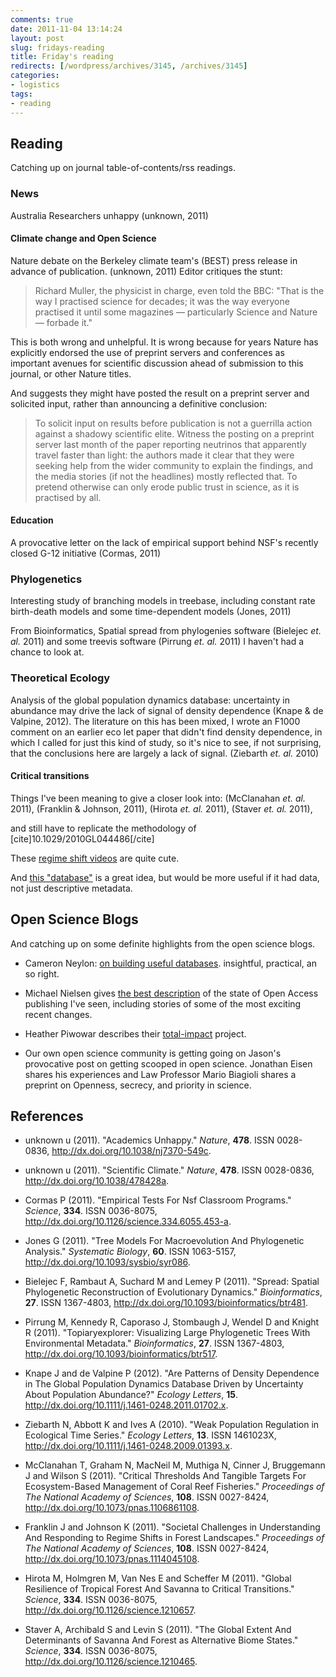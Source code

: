 ```yaml
---
comments: true
date: 2011-11-04 13:14:24
layout: post
slug: fridays-reading
title: Friday's reading
redirects: [/wordpress/archives/3145, /archives/3145]
categories:
- logistics
tags:
- reading
---
```


## Reading


Catching up on journal table-of-contents/rss readings.


### News


Australia Researchers unhappy (unknown, 2011)


#### Climate change and Open Science


Nature debate on the Berkeley climate team's (BEST) press release in advance of publication. (unknown, 2011) Editor critiques the stunt:


> Richard Muller, the physicist in charge, even told the BBC: "That is the way I practised science for decades; it was the way everyone practised it until some magazines — particularly Science and Nature — forbade it."

This is both wrong and unhelpful. It is wrong because for years Nature has explicitly endorsed the use of preprint servers and conferences as important avenues for scientific discussion ahead of submission to this journal, or other Nature titles.


And suggests they might have posted the result on a preprint server and solicited input, rather than announcing a definitive conclusion:


> To solicit input on results before publication is not a guerrilla action against a shadowy scientific elite. Witness the posting on a preprint server last month of the paper reporting neutrinos that apparently travel faster than light: the authors made it clear that they were seeking help from the wider community to explain the findings, and the media stories (if not the headlines) mostly reflected that. To pretend otherwise can only erode public trust in science, as it is practised by all.




#### Education


A provocative letter on the lack of empirical support behind NSF's recently closed G-12 initiative (Cormas, 2011)




### Phylogenetics


Interesting study of branching models in treebase, including constant rate birth-death models and some time-dependent models (Jones, 2011)

From Bioinformatics, Spatial spread from phylogenies software (Bielejec _et. al._ 2011) and some treevis software (Pirrung _et. al._ 2011) I haven't had a chance to look at.


### Theoretical Ecology


Analysis of the global population dynamics database: uncertainty in abundance may drive the lack of signal of density dependence (Knape & de Valpine, 2012). The literature on this has been mixed, I wrote an F1000 comment on an earlier eco let paper that didn't find density dependence, in which I called for just this kind of study, so it's nice to see, if not surprising, that the conclusions here are largely a lack of signal. (Ziebarth _et. al._ 2010)


#### Critical transitions


Things I've been meaning to give a closer look into: (McClanahan _et. al._ 2011), (Franklin & Johnson, 2011), (Hirota _et. al._ 2011), (Staver _et. al._ 2011),

and still have to replicate the methodology of [cite]10.1029/2010GL044486[/cite]

These [regime shift videos](http://rs.resalliance.org/2010/12/13/resilience-and-regime-shift-videos/) are quite cute.

And [this "database"](http://www.regimeshifts.org) is a great idea, but would be more useful if it had data, not just descriptive metadata.


## Open Science Blogs


And catching up on some definite highlights from the open science blogs.



	
  * Cameron Neylon: [on building useful databases](http://cameronneylon.net/blog/building-the-perfect-data-repository-or-the-one-that-might-get-used/). insightful, practical, an so right.

	
  * Michael Nielsen gives [the best description](http://michaelnielsen.org/blog/open-access-a-short-summary/) of the state of Open Access publishing I've seen, including stories of some of the most exciting recent changes.

	
  * Heather Piwowar describes their [total-impact](http://researchremix.wordpress.com/2011/10/31/total-impact-party/) project.

	
  * Our own open science community is getting going on Jason's provocative post on getting scooped in open science. Jonathan Eisen shares his experiences and Law Professor Mario Biagioli shares a preprint on Openness, secrecy, and priority in science.



## References


- unknown u (2011).
"Academics Unhappy."
*Nature*, **478**.
ISSN 0028-0836, <a href="http://dx.doi.org/10.1038/nj7370-549c">http://dx.doi.org/10.1038/nj7370-549c</a>.

- unknown u (2011).
"Scientific Climate."
*Nature*, **478**.
ISSN 0028-0836, <a href="http://dx.doi.org/10.1038/478428a">http://dx.doi.org/10.1038/478428a</a>.

- Cormas P (2011).
"Empirical Tests For Nsf Classroom Programs."
*Science*, **334**.
ISSN 0036-8075, <a href="http://dx.doi.org/10.1126/science.334.6055.453-a">http://dx.doi.org/10.1126/science.334.6055.453-a</a>.

- Jones G (2011).
"Tree Models For Macroevolution And Phylogenetic Analysis."
*Systematic Biology*, **60**.
ISSN 1063-5157, <a href="http://dx.doi.org/10.1093/sysbio/syr086">http://dx.doi.org/10.1093/sysbio/syr086</a>.

- Bielejec F, Rambaut A, Suchard M and Lemey P (2011).
"Spread: Spatial Phylogenetic Reconstruction of Evolutionary Dynamics."
*Bioinformatics*, **27**.
ISSN 1367-4803, <a href="http://dx.doi.org/10.1093/bioinformatics/btr481">http://dx.doi.org/10.1093/bioinformatics/btr481</a>.

- Pirrung M, Kennedy R, Caporaso J, Stombaugh J, Wendel D and Knight R (2011).
"Topiaryexplorer: Visualizing Large Phylogenetic Trees With Environmental Metadata."
*Bioinformatics*, **27**.
ISSN 1367-4803, <a href="http://dx.doi.org/10.1093/bioinformatics/btr517">http://dx.doi.org/10.1093/bioinformatics/btr517</a>.

- Knape J and de Valpine P (2012).
"Are Patterns of Density Dependence in The Global Population Dynamics Database Driven by Uncertainty About Population Abundance?"
*Ecology Letters*, **15**.
<a href="http://dx.doi.org/10.1111/j.1461-0248.2011.01702.x">http://dx.doi.org/10.1111/j.1461-0248.2011.01702.x</a>.

- Ziebarth N, Abbott K and Ives A (2010).
"Weak Population Regulation in Ecological Time Series."
*Ecology Letters*, **13**.
ISSN 1461023X, <a href="http://dx.doi.org/10.1111/j.1461-0248.2009.01393.x">http://dx.doi.org/10.1111/j.1461-0248.2009.01393.x</a>.

- McClanahan T, Graham N, MacNeil M, Muthiga N, Cinner J, Bruggemann J and Wilson S (2011).
"Critical Thresholds And Tangible Targets For Ecosystem-Based Management of Coral Reef Fisheries."
*Proceedings of The National Academy of Sciences*, **108**.
ISSN 0027-8424, <a href="http://dx.doi.org/10.1073/pnas.1106861108">http://dx.doi.org/10.1073/pnas.1106861108</a>.

- Franklin J and Johnson K (2011).
"Societal Challenges in Understanding And Responding to Regime Shifts in Forest Landscapes."
*Proceedings of The National Academy of Sciences*, **108**.
ISSN 0027-8424, <a href="http://dx.doi.org/10.1073/pnas.1114045108">http://dx.doi.org/10.1073/pnas.1114045108</a>.

- Hirota M, Holmgren M, Van Nes E and Scheffer M (2011).
"Global Resilience of Tropical Forest And Savanna to Critical Transitions."
*Science*, **334**.
ISSN 0036-8075, <a href="http://dx.doi.org/10.1126/science.1210657">http://dx.doi.org/10.1126/science.1210657</a>.

- Staver A, Archibald S and Levin S (2011).
"The Global Extent And Determinants of Savanna And Forest as Alternative Biome States."
*Science*, **334**.
ISSN 0036-8075, <a href="http://dx.doi.org/10.1126/science.1210465">http://dx.doi.org/10.1126/science.1210465</a>.
